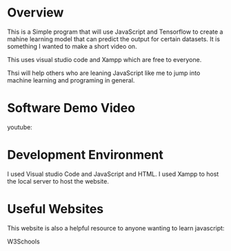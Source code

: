 # Overview
This is a Simple program that will use JavaScript and Tensorflow to create a mahine learning model that can predict the output for certain datasets. It is something I wanted to make a short video on.

This uses visual studio code and Xampp which are free to everyone.

Thsi will help others who are leaning JavaScript like me to jump into machine learning and programing in general.

# Software Demo Video

youtube:


# Development Environment
I used Visual studio Code and JavaScript and HTML. I used Xampp to host the local server to host the website. 

# Useful Websites
This website is also a helpful resource to anyone wanting to learn javascript:

W3Schools
